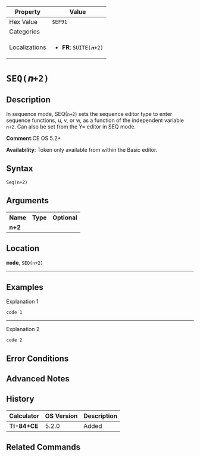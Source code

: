 | Property      | Value |
|---------------|-------|
| Hex Value     | `$EF91`|
| Categories    | <ul></ul> |
| Localizations | <ul><li><b>FR</b>: `SUITE(𝒏+2)`</li></ul> |

# `SEQ(𝒏+2)`

## Description
In sequence mode, SEQ(`n+2`) sets the sequence editor type to enter sequence functions, u, v, or w, as a function of the independent variable `n+2`.   Can also be set from the Y= editor in SEQ mode.

<b>Comment</b>:CE OS 5.2+

<b>Availability</b>: Token only available from within the Basic editor.

## Syntax
`Seq(n+2)`

## Arguments
<table>
<tr><th>Name</th><th>Type</th><th>Optional</th></tr>

<tr><td><b>n+2</b></td><td></td><td></td></tr>

</table>

## Location
<tt><kbd><b>mode</b></kbd></tt>, `SEQ(n+2)`
<hr>

## Examples

Explanation 1
```ti-basic
code 1
```
---
Explanation 2
```ti-basic
code 2
```

## Error Conditions


## Advanced Notes


## History
| Calculator | OS Version | Description |
|------------|------------|-------------|
| <b>TI-84+CE</b> | 5.2.0 | Added |

## Related Commands

